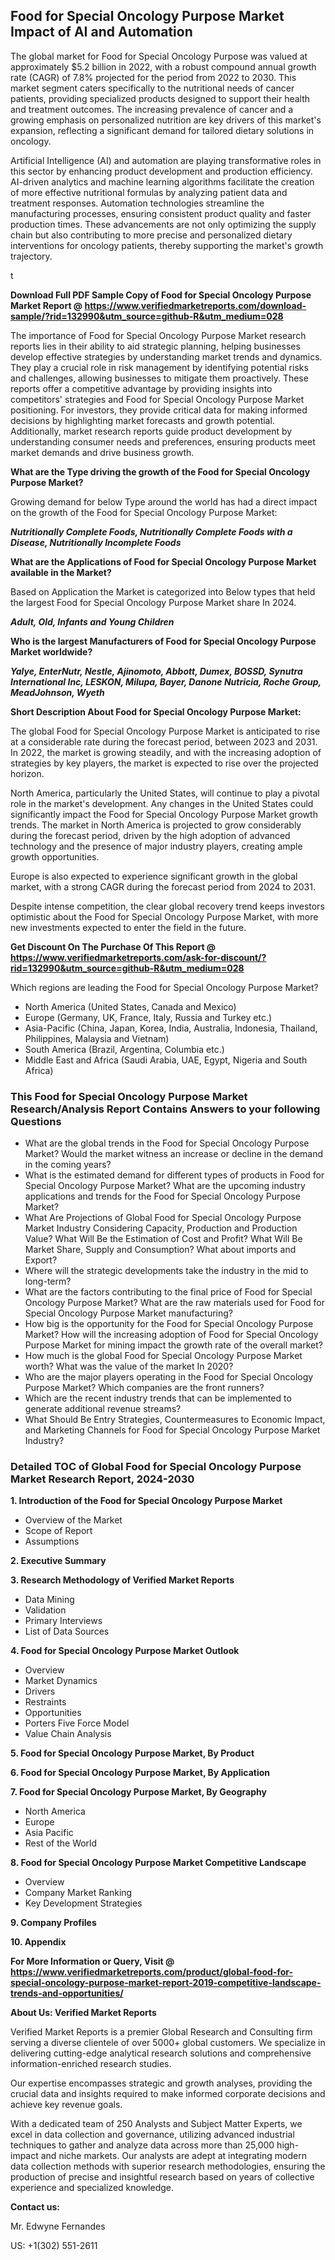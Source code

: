 <h2>Food for Special Oncology Purpose Market Impact of AI and Automation</h2><p>The global market for Food for Special Oncology Purpose was valued at approximately $5.2 billion in 2022, with a robust compound annual growth rate (CAGR) of 7.8% projected for the period from 2022 to 2030. This market segment caters specifically to the nutritional needs of cancer patients, providing specialized products designed to support their health and treatment outcomes. The increasing prevalence of cancer and a growing emphasis on personalized nutrition are key drivers of this market's expansion, reflecting a significant demand for tailored dietary solutions in oncology.</p><p>Artificial Intelligence (AI) and automation are playing transformative roles in this sector by enhancing product development and production efficiency. AI-driven analytics and machine learning algorithms facilitate the creation of more effective nutritional formulas by analyzing patient data and treatment responses. Automation technologies streamline the manufacturing processes, ensuring consistent product quality and faster production times. These advancements are not only optimizing the supply chain but also contributing to more precise and personalized dietary interventions for oncology patients, thereby supporting the market's growth trajectory.</p>t</p><p id="" class=""><strong>Download Full PDF Sample Copy of Food for Special Oncology Purpose Market Report @ <a href="https://www.verifiedmarketreports.com/download-sample/?rid=132990&utm_source=github-R&utm_medium=028" target="_blank">https://www.verifiedmarketreports.com/download-sample/?rid=132990&utm_source=github-R&utm_medium=028</a></strong></p><p>The importance of&nbsp;Food for Special Oncology Purpose Market research reports lies in their ability to aid strategic planning, helping businesses develop effective strategies by understanding market trends and dynamics. They play a crucial role in risk management by identifying potential risks and challenges, allowing businesses to mitigate them proactively. These reports offer a competitive advantage by providing insights into competitors' strategies and Food for Special Oncology Purpose Market positioning. For investors, they provide critical data for making informed decisions by highlighting market forecasts and growth potential. Additionally, market research reports guide product development by understanding consumer needs and preferences, ensuring products meet market demands and drive business growth.</p><p><strong>What are the&nbsp;Type driving the growth of the Food for Special Oncology Purpose Market?</strong></p><p id="" class="">Growing demand for below Type around the world has had a direct impact on the growth of the Food for Special Oncology Purpose Market:</p><em><strong>Nutritionally Complete Foods, Nutritionally Complete Foods with a Disease, Nutritionally Incomplete Foods</strong></em></p><strong>What are the&nbsp;Applications&nbsp;of Food for Special Oncology Purpose Market available in the Market?</strong></p><p id="" class="">Based on Application the Market is categorized into Below types that held the largest Food for Special Oncology Purpose Market share In 2024.</p><em><strong>Adult, Old, Infants and Young Children</strong></em></p><strong>Who is the largest Manufacturers of Food for Special Oncology Purpose Market worldwide?</strong></p><p><em><strong>Yalye, EnterNutr, Nestle, Ajinomoto, Abbott, Dumex, BOSSD, Synutra International Inc, LESKON, Milupa, Bayer, Danone Nutricia, Roche Group, MeadJohnson, Wyeth</strong></em></p><p id="" class=""><strong>Short Description About Food for Special Oncology Purpose Market:</strong></p><p>The global Food for Special Oncology Purpose Market is anticipated to rise at a considerable rate during the forecast period, between 2023 and 2031. In 2022, the market is growing steadily, and with the increasing adoption of strategies by key players, the market is expected to rise over the projected horizon.</p><p>North America, particularly the United States, will continue to play a pivotal role in the market's development. Any changes in the United States could significantly impact the Food for Special Oncology Purpose Market growth trends. The market in North America is projected to grow considerably during the forecast period, driven by the high adoption of advanced technology and the presence of major industry players, creating ample growth opportunities.</p><p>Europe is also expected to experience significant growth in the global market, with a strong CAGR during the forecast period from 2024 to 2031.</p><p>Despite intense competition, the clear global recovery trend keeps investors optimistic about the Food for Special Oncology Purpose Market, with more new investments expected to enter the field in the future.</p><p id="" class=""><strong>Get Discount On The Purchase Of This Report @ <a href="https://www.verifiedmarketreports.com/ask-for-discount/?rid=132990&utm_source=github-R&utm_medium=028" target="_blank">https://www.verifiedmarketreports.com/ask-for-discount/?rid=132990&utm_source=github-R&utm_medium=028</a></strong></p>Which regions are leading the Food for Special Oncology Purpose Market?</p><ul><li>North America (United States, Canada and Mexico)</li><li>Europe (Germany, UK, France, Italy, Russia and Turkey etc.)</li><li>Asia-Pacific (China, Japan, Korea, India, Australia, Indonesia, Thailand, Philippines, Malaysia and Vietnam)</li><li>South America (Brazil, Argentina, Columbia etc.)</li><li>Middle East and Africa (Saudi Arabia, UAE, Egypt, Nigeria and South Africa)</li></ul><h3 id="" class="">This Food for Special Oncology Purpose Market Research/Analysis Report Contains Answers to your following Questions</h3><ul><li>What are the global trends in the Food for Special Oncology Purpose Market? Would the market witness an increase or decline in the demand in the coming years?</li><li>What is the estimated demand for different types of products in Food for Special Oncology Purpose Market? What are the upcoming industry applications and trends for the Food for Special Oncology Purpose Market?</li><li>What Are Projections of Global Food for Special Oncology Purpose Market Industry Considering Capacity, Production and Production Value? What Will Be the Estimation of Cost and Profit? What Will Be Market Share, Supply and Consumption? What about imports and Export?</li><li>Where will the strategic developments take the industry in the mid to long-term?</li><li>What are the factors contributing to the final price of Food for Special Oncology Purpose Market? What are the raw materials used for Food for Special Oncology Purpose Market manufacturing?</li><li>How big is the opportunity for the Food for Special Oncology Purpose Market? How will the increasing adoption of Food for Special Oncology Purpose Market for mining impact the growth rate of the overall market?</li><li>How much is the global Food for Special Oncology Purpose Market worth? What was the value of the market In 2020?</li><li>Who are the major players operating in the Food for Special Oncology Purpose Market? Which companies are the front runners?</li><li>Which are the recent industry trends that can be implemented to generate additional revenue streams?</li><li>What Should Be Entry Strategies, Countermeasures to Economic Impact, and Marketing Channels for Food for Special Oncology Purpose Market Industry?</li></ul><h3 id="" class="">Detailed TOC of Global Food for Special Oncology Purpose Market Research Report, 2024-2030</h3><p id="" class=""><strong>1. Introduction of the Food for Special Oncology Purpose Market</strong></p><ul><li>Overview of the Market</li><li>Scope of Report</li><li>Assumptions</li></ul><p id="" class=""><strong>2. Executive Summary</strong></p><p id="" class=""><strong>3. Research Methodology of Verified Market Reports</strong></p><ul><li>Data Mining</li><li>Validation</li><li>Primary Interviews</li><li>List of Data Sources</li></ul><p id="" class=""><strong>4. Food for Special Oncology Purpose Market Outlook</strong></p><ul><li>Overview</li><li>Market Dynamics</li><li>Drivers</li><li>Restraints</li><li>Opportunities</li><li>Porters Five Force Model</li><li>Value Chain Analysis</li></ul><p id="" class=""><strong>5. Food for Special Oncology Purpose Market, By Product</strong></p><p id="" class=""><strong>6. Food for Special Oncology Purpose Market, By Application</strong></p><p id="" class=""><strong>7. Food for Special Oncology Purpose Market, By Geography</strong></p><ul><li>North America</li><li>Europe</li><li>Asia Pacific</li><li>Rest of the World</li></ul><p id="" class=""><strong>8. Food for Special Oncology Purpose Market Competitive Landscape</strong></p><ul><li>Overview</li><li>Company Market Ranking</li><li>Key Development Strategies</li></ul><p id="" class=""><strong>9. Company Profiles</strong></p><p id="" class=""><strong>10. Appendix</strong></p><p id="" class=""><strong>For More Information or Query, Visit @ <a href="https://www.verifiedmarketreports.com/product/global-food-for-special-oncology-purpose-market-report-2019-competitive-landscape-trends-and-opportunities/" target="_blank">https://www.verifiedmarketreports.com/product/global-food-for-special-oncology-purpose-market-report-2019-competitive-landscape-trends-and-opportunities/</a></strong></p><p id="" class=""><strong>About Us: Verified Market Reports</strong></p><p id="" class="">Verified Market Reports is a premier Global Research and Consulting firm serving a diverse clientele of over 5000+ global customers. We specialize in delivering cutting-edge analytical research solutions and comprehensive information-enriched research studies.</p><p id="" class="">Our expertise encompasses strategic and growth analyses, providing the crucial data and insights required to make informed corporate decisions and achieve key revenue goals.</p><p id="" class="">With a dedicated team of 250 Analysts and Subject Matter Experts, we excel in data collection and governance, utilizing advanced industrial techniques to gather and analyze data across more than 25,000 high-impact and niche markets. Our analysts are adept at integrating modern data collection methods with superior research methodologies, ensuring the production of precise and insightful research based on years of collective experience and specialized knowledge.</p><p id="" class=""><strong>Contact us:</strong></p><p id="" class="">Mr. Edwyne Fernandes</p><p id="" class="">US: +1(302) 551-2611</p>